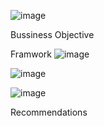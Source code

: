   ![image](https://github.com/user-attachments/assets/56b08150-1b92-4d5a-aecc-deb2011c78a6)


Bussiness Objective

Framwork 
![image](https://github.com/user-attachments/assets/cf9d14e2-dbe3-4c12-b18b-2269d87fabf4)

![image](https://github.com/user-attachments/assets/f14dca90-5a96-46e5-aa80-f7c0e29e5760)

![image](https://github.com/user-attachments/assets/81f2bbe6-f300-41b2-8410-8f2ff5f94683)

Recommendations
